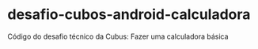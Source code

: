 # desafio-cubos-android-calculadora
Código do desafio técnico da Cubus: Fazer uma calculadora básica
